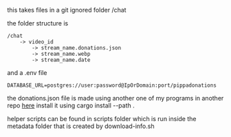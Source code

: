 this takes files in a git ignored folder /chat

the folder structure is 
```
/chat
    -> video_id
        -> stream_name.donations.json
        -> stream_name.webp
        -> stream_name.date
```
and a .env file

```
DATABASE_URL=postgres://user:password@IpOrDomain:port/pippadonations
```


the donations.json file is made using another one of my programs
in another repo [here]([https://test](https://github.com/winneratwin/superchat-extractor))
install it using cargo install --path .

helper scripts can be found in scripts folder which is run inside
the metadata folder that is created by download-info.sh
